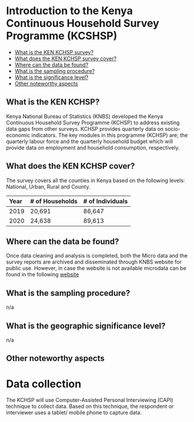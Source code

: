 
# Introduction to the Kenya Continuous Household Survey Programme (KCSHSP)

- [What is the KEN KCHSP survey?](#what-is-the-ken-kcshp)
- [What does the KEN KCHSP survey cover?](#what-does-the-ken-kcshp)
- [Where can the data be found?](#where-can-the-data-be-found)
- [What is the sampling procedure?](#what-is-the-sampling-procedure)
- [What is the significance level?](#what-is-the-geographic-significance-level)
- [Other noteworthy aspects](#other-noteworthy-aspects)

## What is the KEN KCHSP?

Kenya National Bureau of Statistics (KNBS) developed the Kenya Continuous Household Survey Programme (KCHSP) to address existing data gaps from other surveys. KCHSP provides quarterly data on socio-economic indicators. The key modules in this programme (KCHSP) are; the quarterly labour force and the quarterly household budget which will provide data on employment and household consumption, respectively.

## What does the KEN KCHSP cover?

The survey covers all the counties in Kenya based on the following levels: National, Urban, Rural and County.

| Year	| # of Households	| # of Individuals	|
| :-------	| :--------		| :--------	 	|
| 2019	| 	20,691	| 86,647	|
| 2020	| 	24,638	| 89,613	|

## Where can the data be found?

Once data cleaning and analysis is completed, both the Micro data and the survey reports are archived and disseminated through KNBS website for public use. However, in case the website is not available microdata can be found in the following [website](https://statistics.knbs.or.ke/nada/index.php/home)

## What is the sampling procedure?
n/a

## What is the geographic significance level?
n/a

## Other noteworthy aspects

# Data collection
The KCHSP will use Computer-Assisted Personal Interviewing (CAPI) technique to collect data.  Based on this technique, the respondent or interviewer uses a tablet/ mobile phone to capture  data. 

